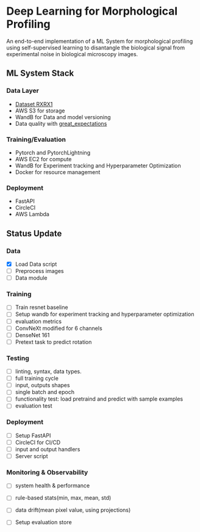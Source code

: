 # Deep Learning for Morphological Profiling
An end-to-end implementation of a ML System for morphological profiling using self-supervised learning to disantangle the biological signal from experimental noise in biological microscopy images.

## ML System Stack 
### Data Layer

* [Dataset RXRX1](https://www.rxrx.ai/rxrx1)
* AWS S3 for storage
* WandB for Data and model versioning 
* Data quality with [great_expectations](https://greatexpectations.io/)

### Training/Evaluation
* Pytorch and PytorchLightning 
* AWS EC2 for compute
* WandB for Experiment tracking and Hyperparameter Optimization
* Docker for resource management 

### Deployment
* FastAPI
* CircleCI
* AWS Lambda 


## Status Update
### Data
- [X] Load Data script
- [ ] Preprocess images
- [ ] Data module 

### Training
- [ ] Train resnet baseline
- [ ] Setup wandb for experiment tracking and hyperparameter optimization
- [ ] evaluation metrics
- [ ] ConvNeXt modified for 6 channels
- [ ] DenseNet 161
- [ ] Pretext task to predict rotation 

### Testing
- [ ] linting, syntax, data types.
- [ ] full training cycle
- [ ] input, outputs shapes
- [ ] single batch and epoch
- [ ] functionality test: load pretraind and predict with sample examples
- [ ] evaluation test 

### Deployment
- [ ] Setup FastAPI
- [ ] CircleCI for CI/CD
- [ ] input and output handlers
- [ ] Server script

### Monitoring & Observability 
- [ ] system health & performance
- [ ] rule-based stats(min, max, mean, std)
- [ ] data drift(mean pixel value, using projections) 
- [ ] Setup evaluation store


